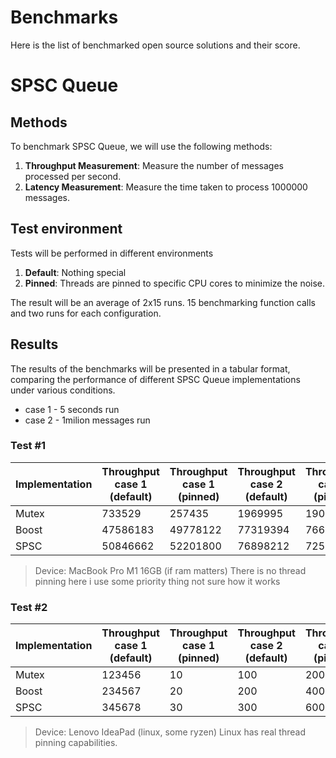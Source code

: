 # Benchmarks

Here is the list of benchmarked open source solutions and their score.

# SPSC Queue

## Methods
To benchmark SPSC Queue, we will use the following methods:

1. **Throughput Measurement**: Measure the number of messages processed per second.
2. **Latency Measurement**: Measure the time taken to process 1000000 messages.

## Test environment
Tests will be performed in different environments

1. **Default**: Nothing special
2. **Pinned**: Threads are pinned to specific CPU cores to minimize the noise.

The result will be an average of 2x15 runs. 15 benchmarking function calls and two runs for each configuration.

## Results
The results of the benchmarks will be presented in a tabular format, comparing the performance of different SPSC Queue implementations under various conditions.

- case 1 - 5 seconds run
- case 2 - 1milion messages run

### Test #1
| Implementation | Throughput case 1 (default) | Throughput case 1 (pinned) | Throughput case 2 (default) | Throughput case 2 (pinned) |
|----------------|-----------------------|--------------|--------------|--------------|
| Mutex          |            733529     |    257435    |    1969995   |    1901464   |
| Boost          |          47586183     |  49778122    |   77319394   |   76695858   |
| SPSC           |          50846662     |  52201800    |   76898212   |   72571863   |

> Device: MacBook Pro M1 16GB (if ram matters) 
> There is no thread pinning here i use some priority thing not sure how it works

### Test #2
| Implementation | Throughput case 1 (default) | Throughput case 1 (pinned) | Throughput case 2 (default) | Throughput case 2 (pinned) |
|----------------|-----------------------|--------------|--------------|--------------|
| Mutex          |            123456     |      10      |      100     |      200     |
| Boost          |            234567     |      20      |      200     |      400     |
| SPSC           |            345678     |      30      |      300     |      600     |

> Device: Lenovo IdeaPad (linux, some ryzen)
> Linux has real thread pinning capabilities.
